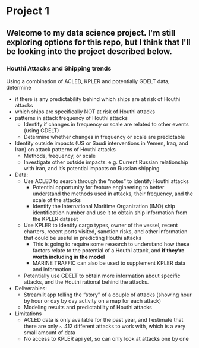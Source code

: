 # Project 1

## Welcome to my data science project. I'm still exploring options for this repo, but I think that I'll be looking into the project described below.

### Houthi Attacks and Shipping trends

Using a combination of ACLED, KPLER and potentially GDELT data, determine 

- if there is any predictability behind which ships are at risk of Houthi attacks
- which ships are specifically NOT at risk of Houthi attacks
- patterns in attack frequency of Houthi attacks
    - Identify if changes in frequency or scale are related to other events (using GDELT)
    - Determine whether changes in frequency or scale are predictable
- Identify outside impacts (US or Saudi interventions in Yemen, Iraq, and Iran) on attack patterns of Houthi attacks
    - Methods, frequency, or scale
    - Investigate other outside impacts: e.g. Current Russian relationship with Iran, and it’s potential impacts on Russian shipping
- Data:
    - Use ACLED to search through the “notes” to identify Houthi attacks
        - Potential opportunity for feature engineering to better understand the methods used in attacks, their frequency, and the scale of the attacks
        - Identify the International Maritime Organization (IMO) ship identification number and use it to obtain ship information from the KPLER dataset
    - Use KPLER to identify cargo types, owner of the vessel, recent charters, recent ports visited, sanction risks, and other information that could be useful in predicting Houthi attacks
        - This is going to require some research to understand how these factors relate to the potential of a Houthi attack, and **if they’re worth including in the model**
        - MARINE TRAFFIC can also be used to supplement KPLER data and information
    - Potentially use GDELT to obtain more information about specific attacks, and the Houthi rational behind the attacks.
- Deliverables:
    - Streamlit app telling the “story” of a couple of attacks (showing hour by hour or day by day activity on a map for each attack)
    - Modeling results and predictability of Houthi attacks
- Limitations
    - ACLED data is only available for the past year, and I estimate that there are only ~ 412 different attacks to work with, which is a very small amount of data
    - No access to KPLER api yet, so can only look at attacks one by one